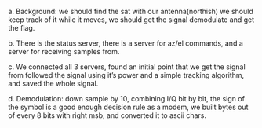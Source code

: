 a.	Background: we should find the sat with our antenna(northish) we should keep track of it while it moves, we should get the signal demodulate and get the flag.

b.	There is the status server, there is a server for az/el commands, and a server for receiving samples from.

c.	We connected all 3 servers, found an initial point that we get the signal from followed the signal using it’s power and a simple tracking algorithm, and saved the whole signal.

d.	Demodulation: down sample by 10, combining I/Q bit by bit, the sign of the symbol is a good enough decision rule as a modem, we built bytes out of every 8 bits with right msb, and converted it to ascii chars.
